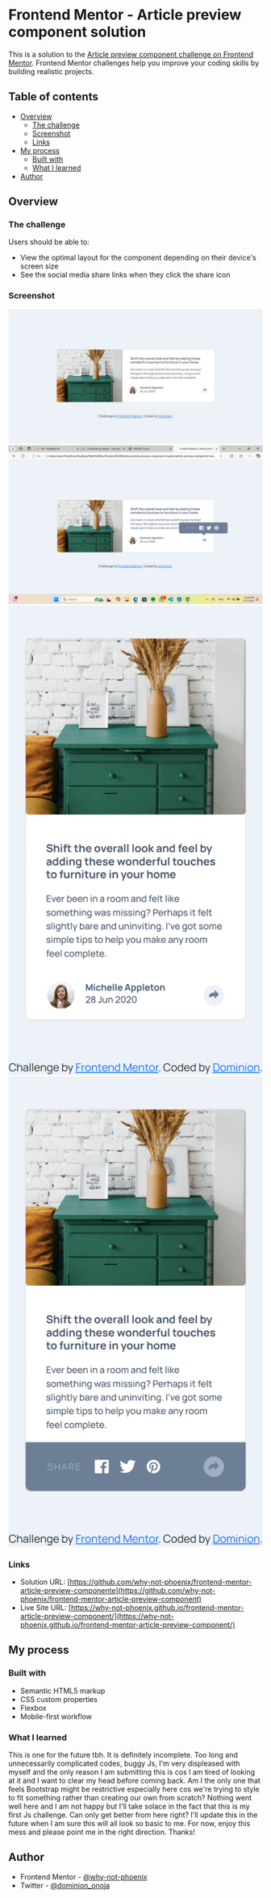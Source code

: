 # Frontend Mentor - Article preview component solution

This is a solution to the [Article preview component challenge on Frontend Mentor](https://www.frontendmentor.io/challenges/article-preview-component-dYBN_pYFT). Frontend Mentor challenges help you improve your coding skills by building realistic projects. 

## Table of contents

- [Overview](#overview)
  - [The challenge](#the-challenge)
  - [Screenshot](#screenshot)
  - [Links](#links)
- [My process](#my-process)
  - [Built with](#built-with)
  - [What I learned](#what-i-learned)
- [Author](#author)


## Overview

### The challenge

Users should be able to:

- View the optimal layout for the component depending on their device's screen size
- See the social media share links when they click the share icon

### Screenshot

![](./design/screenshot-desktop.jpeg)
![](./design/screenshot-desktop-active.png)
![](./design/screenshot-mobile.png)
![](./design/screenshot-mobile-active.png)


### Links

- Solution URL: [https://github.com/why-not-phoenix/frontend-mentor-article-preview-componente](https://github.com/why-not-phoenix/frontend-mentor-article-preview-component)
- Live Site URL: [https://why-not-phoenix.github.io/frontend-mentor-article-preview-component/](https://why-not-phoenix.github.io/frontend-mentor-article-preview-component/)

## My process

### Built with

- Semantic HTML5 markup
- CSS custom properties
- Flexbox
- Mobile-first workflow

### What I learned

This is one for the future tbh. 
It is definitely incomplete. Too long and unnecessarily complicated codes, buggy Js, I'm very displeased with myself and the only reason I am submitting this is cos I am tired of looking at it and I want to clear my head before coming back. 
Am I the only one that feels Bootstrap might be restrictive especially here cos we're trying to style to fit something rather than creating our own from scratch?
Nothing went well here and I am not happy but I'll take solace in the fact that this is my first Js challenge. Can only get better from here right?
I'll update this in the future when I am sure this will all look so basic to me. For now, enjoy this mess and please point me in the right direction. Thanks!

## Author

- Frontend Mentor - [@why-not-phoenix](https://www.frontendmentor.io/profile/why-not-phoenix)
- Twitter - [@dominion_onoja](https://x.com/dominion_onoja?t=RAWgmHy3YlUySDiPDnZS2g&s=09)


